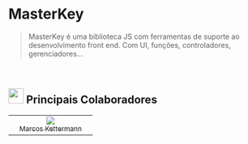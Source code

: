 # MasterKey
> MasterKey é uma biblioteca JS com ferramentas de suporte ao desenvolvimento front end.
> Com UI, funções, controladores, gerenciadores...

<br>

<h2><img src="https://user-images.githubusercontent.com/109902736/216818237-b0bc70b0-cd8f-4f2d-8dc4-2cc45417180d.png" width="30">
 Principais Colaboradores</h2>

<table><tbody><tr>
  <td align="center" width="150"><a href="https://github.com/mkettermann"><img src="https://avatars.githubusercontent.com/u/109902736?s=70&v=4"><br><sub>Marcos Kettermann</sub></a></td>
</tr></tbody></table>
